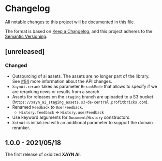 # Changelog

All notable changes to this project will be documented in this file.

The format is based on [Keep a Changelog](https://keepachangelog.com/en/1.0.0/), and this project adheres to the [Semantic Versioning](http://semver.org/spec/v2.0.0.html).

## [unreleased]

### Changed

- Outsourcing of ai assets. The assets are no longer part of the library. See [#94](https://github.com/xaynetwork/xayn_ai/pull/94) more information about the API changes.
- `XaynAi.rerank` takes as parameter `RerankMode` that allows to specify if we are reranking news or results from a search.
- Assets for releases on the `staging` branch are uploaded to a S3 bucket (`https://xayn_ai_staging_assets.s3-de-central.profitbricks.com`).
- Renamed `Feedback` to `UserFeedback`.
    - `History.feedback` => `History.userFeedback`
- Use keyword arguments for `Document`/`History` constructors.
- `XainAi` is initialized with an additional parameter to support the domain reranker.

## 1.0.0 - 2021/05/18

The first release of oxidized **XAYN AI**.
